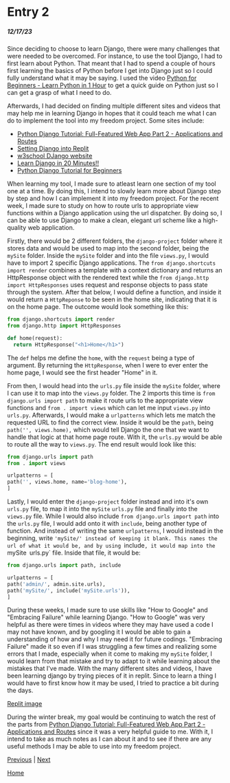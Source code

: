 # Entry 2
##### 12/17/23

Since deciding to choose to learn Django, there were many challenges that were needed to be overcomed. For instance, to use the tool Django, I had to first learn about Python. That meant that I had to spend a couple of hours first learning the basics of Python before I get into Django just so I could fully understand what it may be saying. I used the video [Python for Beginners - Learn Python in 1 Hour](https://www.youtube.com/watch?v=kqtD5dpn9C8) to get a quick guide on Python just so I can get a grasp of what I need to do.

Afterwards, I had decided on finding multiple different sites and videos that may help me in learning Django in hopes that it could teach me what I can do to implement the tool into my freedom project. Some sites include:

* [Python Django Tutorial: Full-Featured Web App Part 2 - Applications and Routes](https://www.youtube.com/watch?v=a48xeeo5Vnk&list=PL-osiE80TeTtoQCKZ03TU5fNfx2UY6U4p&index=2)
* [Setting Django into Replit](https://docs.djangoproject.com/en/2.0/intro/tutorial01/)
* [w3school DJango website](https://www.w3schools.com/django/)
* [Learn Django in 20 Minutes!!](https://www.youtube.com/watch?v=nGIg40xs9e4)
* [Python Django Tutorial for Beginners](https://www.youtube.com/watch?v=rHux0gMZ3Eg&t=188s)

When learning my tool, I made sure to atleast learn one section of my tool one at a time. By doing this, I intend to slowly learn more about Django step by step and how I can implement it into my freedom project. For the recent week, I made sure to study on how to route urls to appropriate view functions within a Django application using the url dispatcher. By doing so, I can be able to use Django to make a clean, elegant url scheme like a high-quality web application.

Firstly, there would be 2 different folders, the `django-project` folder where it stores data and would be used to map into the second folder, being the `mySite` folder. Inside the `mySite` folder and into the file `views.py`, I would have to import 2 specific Django applications. The `from django.shortcuts import render` combines a template with a context dictionary and returns an HttpResponse object with the rendered text while the `from django.http import HttpResponses` uses request and response objects to pass state through the system. After that below, I would define a function, and inside it would return a `HttpReponse` to be seen in the home site, indicating that it is on the home page. The outcome would look something like this:

```python
from django.shortcuts import render
from django.http import HttpResponses

def home(request):
  return HttpResponse("<h1>Home</h1>")
```

The `def` helps me define the `home`, with the `request` being a type of argument. By returning the `HttpResponse`, when I were to ever enter the home page, I would see the first header "Home" in it.

From then, I would head into the `urls.py` file inside the `mySite` folder, where I can use it to map into the `views.py` folder. The 2 imports this time is `from django.urls import path` to make it route urls to the appropriate view functions and `from . import views` which can let me input `views.py` into `urls.py`. Afterwards, I would make a `urlpatterns` which lets me match the requested URL to find the correct view. Inside it would be the `path`, being `path('', views.home),` which would tell Django the one that we want to handle that logic at that home page route. With it, the `urls.py` would be able to route all the way to `views.py`. The end result would look like this:

```python
from django.urls import path
from . import views

urlpatterns = [ 
path('', views.home, name='blog-home'), 
] 
```

Lastly, I would enter the `django-project` folder instead and into it's own `urls.py` file, to map it into the `mySite` `urls.py` file and finally into the `views.py` file. While I would also include `from django.urls import path` into the `urls.py` file, I would add onto it with `include`, being another type of function. And instead of writing the same `urlpatterns`, I would instead in the beginning, write `'mySite/' instead of keeping it blank. This names the url of what it would be, and by using `include`, it would map into the `mySite` `urls.py` file. Inside that file, it would be:

```python
from django.urls import path, include

urlpatterns = [ 
path('admin/', admin.site.urls), 
path('mySite/', include('mySite.urls')),
] 
```

During these weeks, I made sure to use skills like "How to Google" and "Embracing Failure" while learning Django. "How to Google" was very helpful as there were times in videos where they may have used a code I may not have known, and by googling it I would be able to gain a understanding of how and why I may need it for future codings. "Embracing Failure" made it so even if I was struggling a few times and realizing some errors that I made, especially when it come to making my `mySite` folder, I would learn from that mistake and try to adapt to it while learning about the mistakes that I've made. With the many different sites and videos, I have been learning django by trying pieces of it in replit. Since to learn a thing I would have to first know how it may be used, I tried to practice a bit during the days.

[Replit image](img/capture.PNG)

During the winter break, my goal would be continuing to watch the rest of the parts from [Python Django Tutorial: Full-Featured Web App Part 2 - Applications and Routes](https://www.youtube.com/watch?v=a48xeeo5Vnk&list=PL-osiE80TeTtoQCKZ03TU5fNfx2UY6U4p&index=2) since it was a very helpful guide to me. With it, I intend to take as much notes as I can about it and to see if there are any useful methods I may be able to use into my freedom project.


[Previous](entry01.md) | [Next](entry03.md)

[Home](../README.md)
